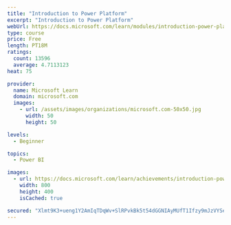 ```yaml
---
title: "Introduction to Power Platform"
excerpt: "Introduction to Power Platform"
webUrl: https://docs.microsoft.com/learn/modules/introduction-power-platform/
type: course
price: Free
length: PT18M
ratings:
  count: 13596
  average: 4.7113123
heat: 75

provider:
  name: Microsoft Learn
  domain: microsoft.com
  images:
    - url: /assets/images/organizations/microsoft.com-50x50.jpg
      width: 50
      height: 50

levels:
  - Beginner

topics:
  - Power BI

images:
  - url: https://docs.microsoft.com/learn/achievements/introduction-power-platform-social.png
    width: 800
    height: 400
    isCached: true

secured: "Xlmt9K3+ueng1Y2AmIqTDqWv+SlRPvkBk5t54dGGNIAyMUfT1Ifzy9mJzVYSeuKsiKND6y7CgfcWKoyFgnxVmt1BJrtcuE7AXfyCEv1IqfMmUnjxxKaVt6RopOUI+lEmX2QpKDBhlMDgCQYdL3w1BPE0iAT0ue3DjkoPhMoHxlxoP/Vbd+ehmpMMDaKa+W3RrkNExNDgvAo1ilvBWZJeAji9l7nqzBN57emBKWaZS7L9AJkLQhKp0Kd0QZDHM/paaJgfsb9wLtCCSCjb2akXyW8RkEYjg33o11wP0h7ATWVdeS3YPcwXxP1uHGvtSm+Wv9OzKRoAhiLjYdRtfzLw3OzqFmk5M+kBv0P9wKv7WHRL/KzT4k+gpomNUF7TX271q6LAvmozGf8aPYAifjzus76kMbz6potXKdHotIVj2CG6YTqu1dX1WdmXJpCkSzZu;Lr3pY+kuFZQYEEAShZf0yg=="
---
```


